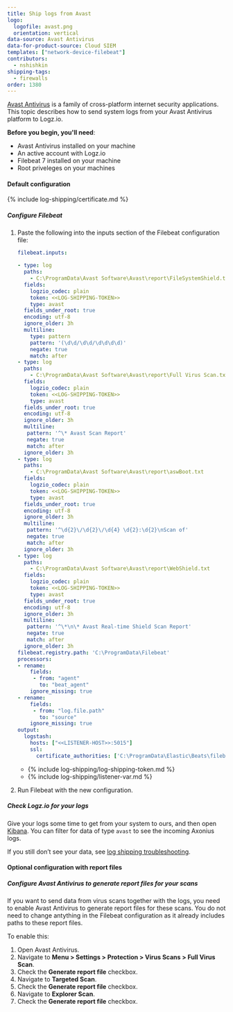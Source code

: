 ```yaml
---
title: Ship logs from Avast
logo:
  logofile: avast.png
  orientation: vertical
data-source: Avast Antivirus
data-for-product-source: Cloud SIEM
templates: ["network-device-filebeat"]
contributors:
  - nshishkin
shipping-tags:
  - firewalls
order: 1380
---
```

[Avast Antivirus](https://www.avast.com/) is a family of cross-platform internet security applications. This topic describes how to send system logs from your Avast Antivirus platform to Logz.io. 

**Before you begin, you'll need**:

* Avast Antivirus installed on your machine
* An active account with Logz.io
* Filebeat 7 installed on your machine
* Root priveleges on your machines 

#### Default configuration

<div class="tasklist">

{% include log-shipping/certificate.md %}


##### Configure Filebeat

1. Paste the following into the inputs section of the Filebeat configuration file:

   ```yaml
   filebeat.inputs:
   
   - type: log
     paths:
       - C:\ProgramData\Avast Software\Avast\report\FileSystemShield.txt
     fields:
       logzio_codec: plain
       token: <<LOG-SHIPPING-TOKEN>>
       type: avast
     fields_under_root: true
     encoding: utf-8
     ignore_older: 3h
     multiline:
       type: pattern 
       pattern: '(\d\d/\d\d/\d\d\d\d)' 
       negate: true 
       match: after
   - type: log
     paths:
       - C:\ProgramData\Avast Software\Avast\report\Full Virus Scan.txt
     fields:
       logzio_codec: plain
       token: <<LOG-SHIPPING-TOKEN>>
       type: avast
     fields_under_root: true
     encoding: utf-8
     ignore_older: 3h
     multiline:
      pattern: '^\* Avast Scan Report'
      negate: true
      match: after
     ignore_older: 3h
   - type: log
     paths:
       - C:\ProgramData\Avast Software\Avast\report\aswBoot.txt
     fields:
       logzio_codec: plain
       token: <<LOG-SHIPPING-TOKEN>>
       type: avast
     fields_under_root: true
     encoding: utf-8
     ignore_older: 3h
     multiline:
      pattern: '^\d{2}\/\d{2}\/\d{4} \d{2}:\d{2}\nScan of'
      negate: true
      match: after
     ignore_older: 3h
   - type: log
     paths:
       - C:\ProgramData\Avast Software\Avast\report\WebShield.txt
     fields:
       logzio_codec: plain
       token: <<LOG-SHIPPING-TOKEN>>
       type: avast
     fields_under_root: true
     encoding: utf-8
     ignore_older: 3h
     multiline:
      pattern: '^\*\n\* Avast Real-time Shield Scan Report'
      negate: true
      match: after
     ignore_older: 3h
   filebeat.registry.path: 'C:\ProgramData\Filebeat'
   processors:
   - rename:
       fields:
        - from: "agent"
          to: "beat_agent"
       ignore_missing: true
   - rename:
       fields:
        - from: "log.file.path"
          to: "source"
       ignore_missing: true
   output:
     logstash:
       hosts: ["<<LISTENER-HOST>>:5015"]  
       ssl:
         certificate_authorities: ['C:\ProgramData\Elastic\Beats\filebeat\Logzio.crt']

   ```
  
   * {% include log-shipping/log-shipping-token.md %}
   * {% include log-shipping/listener-var.md %}

2. Run Filebeat with the new configuration.

##### Check Logz.io for your logs

Give your logs some time to get from your system to ours, and then open [Kibana](https://app.logz.io/#/dashboard/kibana/discover?). You can filter for data of type `avast` to see the incoming Axonius logs.
  
If you still don’t see your data, see [log shipping troubleshooting](https://docs.logz.io/user-guide/log-shipping/log-shipping-troubleshooting.html).
  
</div>

#### Optional configuration with report files

<div class="tasklist">


##### Configure Avast Antivirus to generate report files for your scans
  
If you want to send data from virus scans together with the logs, you need to enable Avast Antivirus to generate report files for these scans. You do not need to change antything in the Filebeat configuration as it already includes paths to these report files.
  
To enable this:

1. Open Avast Antivirus.
2. Navigate to **Menu > Settings > Protection > Virus Scans > Full Virus Scan**.
3. Check the **Generate report file** checkbox.
4. Navigate to **Targeted Scan**.
5. Check the **Generate report file** checkbox.
6. Navigate to **Explorer Scan**.
7. Check the **Generate report file** checkbox.


</div>
